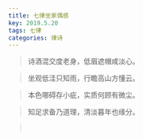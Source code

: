 ```yaml
---
title: 七律坐家偶感
key: 2019.5.20
tags: 七律
categories: 律诗
---
```


<blockquote class="blockquote-center">诗酒混交度老身，低眉遮帽咸淡心。
</blockquote>
<blockquote class="blockquote-center">坐观低洼只知雨，行瞻高山方懂云。
</blockquote>
<blockquote class="blockquote-center">本色哪碍存小疵，实质何顾有微尘。
</blockquote>
<blockquote class="blockquote-center">知足求备乃道理，清淡暮年也缘分。
</blockquote>
<blockquote class="blockquote-center"></br>
</blockquote>
